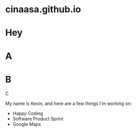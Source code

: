 # cinaasa.github.io


# Hey
# A
# B
C

My name is Kevin, and here are a few things I'm working on:

- Happy Coding
- Software Product Sprint
- Google Maps
